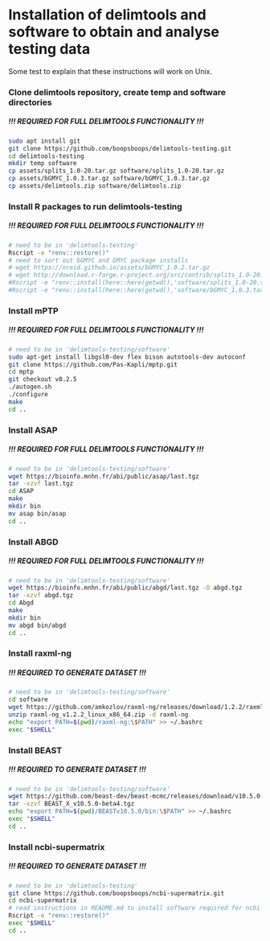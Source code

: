 # Installation of delimtools and software to obtain and analyse testing data

Some test to explain that these instructions will work on Unix.

### Clone delimtools repository, create temp and software directories
##### !!! REQUIRED FOR FULL DELIMTOOLS FUNCTIONALITY !!!
```bash
sudo apt install git
git clone https://github.com/boopsboops/delimtools-testing.git
cd delimtools-testing
mkdir temp software
cp assets/splits_1.0-20.tar.gz software/splits_1.0-20.tar.gz
cp assets/bGMYC_1.0.3.tar.gz software/bGMYC_1.0.3.tar.gz
cp assets/delimtools.zip software/delimtools.zip
```

### Install R packages to run delimtools-testing
##### !!! REQUIRED FOR FULL DELIMTOOLS FUNCTIONALITY !!!
```bash
# need to be in 'delimtools-testing'
Rscript -e "renv::restore()"
# need to sort out bGMYC and GMYC package installs
# wget https://nreid.github.io/assets/bGMYC_1.0.2.tar.gz
# wget http://download.r-forge.r-project.org/src/contrib/splits_1.0-20.tar.gz
#Rscript -e "renv::install(here::here(getwd(),'software/splits_1.0-20.tar.gz'))"
#Rscript -e "renv::install(here::here(getwd(),'software/bGMYC_1.0.3.tar.gz'))"
```


### Install mPTP
##### !!! REQUIRED FOR FULL DELIMTOOLS FUNCTIONALITY !!!
```bash
# need to be in 'delimtools-testing/software'
sudo apt-get install libgsl0-dev flex bison autotools-dev autoconf
git clone https://github.com/Pas-Kapli/mptp.git
cd mptp
git checkout v0.2.5
./autogen.sh
./configure
make
cd ..
```


### Install ASAP
##### !!! REQUIRED FOR FULL DELIMTOOLS FUNCTIONALITY !!!
```bash
# need to be in 'delimtools-testing/software'
wget https://bioinfo.mnhn.fr/abi/public/asap/last.tgz
tar -xzvf last.tgz
cd ASAP
make
mkdir bin
mv asap bin/asap
cd ..
```


### Install ABGD
##### !!! REQUIRED FOR FULL DELIMTOOLS FUNCTIONALITY !!!
```bash
# need to be in 'delimtools-testing/software'
wget https://bioinfo.mnhn.fr/abi/public/abgd/last.tgz -O abgd.tgz
tar -xzvf abgd.tgz
cd Abgd
make
mkdir bin
mv abgd bin/abgd
cd ..
```


### Install raxml-ng
##### !!! REQUIRED TO GENERATE DATASET !!!
```bash
# need to be in 'delimtools-testing/software'
cd software
wget https://github.com/amkozlov/raxml-ng/releases/download/1.2.2/raxml-ng_v1.2.2_linux_x86_64.zip
unzip raxml-ng_v1.2.2_linux_x86_64.zip -d raxml-ng
echo "export PATH=$(pwd)/raxml-ng:\$PATH" >> ~/.bashrc
exec "$SHELL"
```


### Install BEAST
##### !!! REQUIRED TO GENERATE DATASET !!!
```bash
# need to be in 'delimtools-testing/software'
wget https://github.com/beast-dev/beast-mcmc/releases/download/v10.5.0-beta4/BEAST_X_v10.5.0-beta4.tgz
tar -xzvf BEAST_X_v10.5.0-beta4.tgz
echo "export PATH=$(pwd)/BEASTv10.5.0/bin:\$PATH" >> ~/.bashrc
exec "$SHELL"
cd ..
```


### Install ncbi-supermatrix
##### !!! REQUIRED TO GENERATE DATASET !!!
```bash
# need to be in 'delimtools-testing'
git clone https://github.com/boopsboops/ncbi-supermatrix.git
cd ncbi-supermatrix
# read instructions in README.md to install software required for ncbi-supermatrix
Rscript -e "renv::restore()"
exec "$SHELL"
cd ..
```
